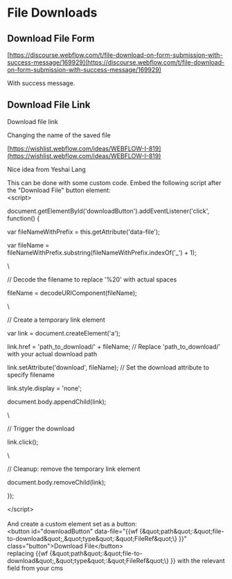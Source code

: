 # File Downloads



## Download File Form

[https://discourse.webflow.com/t/file-download-on-form-submission-with-success-message/169929](https://discourse.webflow.com/t/file-download-on-form-submission-with-success-message/169929)

With success message.&#x20;



## Download File Link

Download file link

Changing the name of the saved file



[https://wishlist.webflow.com/ideas/WEBFLOW-I-819](https://wishlist.webflow.com/ideas/WEBFLOW-I-819)

Nice idea from Yeshai Lang

This can be done with some custom code. Embed the following script after the "Download File" button element:\
\<script>

document.getElementById('downloadButton').addEventListener('click', function() {

var fileNameWithPrefix = this.getAttribute('data-file');

var fileName = fileNameWithPrefix.substring(fileNameWithPrefix.indexOf('\_') + 1);

\


// Decode the filename to replace '%20' with actual spaces

fileName = decodeURIComponent(fileName);

\


// Create a temporary link element

var link = document.createElement('a');

link.href = 'path\_to\_download/' + fileName; // Replace 'path\_to\_download/' with your actual download path

link.setAttribute('download', fileName); // Set the download attribute to specify filename

link.style.display = 'none';

document.body.appendChild(link);

\


// Trigger the download

link.click();

\


// Cleanup: remove the temporary link element

document.body.removeChild(link);

});

\</script>\
\
And create a custom element set as a button:\
\<button id="downloadButton" data-file="\{{wf {\&quot;path\&quot;:\&quot;file-to-download\&quot;,\&quot;type\&quot;:\&quot;FileRef\&quot;\\} \}}" class="button">Download File\</button>\
replacing \{{wf {\&quot;path\&quot;:\&quot;file-to-download\&quot;,\&quot;type\&quot;:\&quot;FileRef\&quot;\\} \}} with the relevant field from your cms
